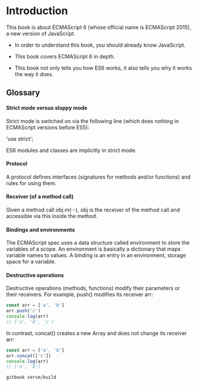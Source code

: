 # Introduction

This book is about ECMAScript 6 (whose official name is ECMAScript 2015), a new version of JavaScript.

- In order to understand this book, you should already know JavaScript.

- This book covers ECMAScript 6 in depth.

- This book not only tells you how ES6 works, it also tells you why it works the way it does.

## Glossary

#### Strict mode versus sloppy mode

Strict mode is switched on via the following line (which does nothing in ECMAScript versions before ES5):

'use strict';

ES6 modules and classes are implicitly in strict mode.

#### Protocol

A protocol defines interfaces (signatures for methods and/or functions) and rules for using them.

#### Receiver (of a method call)

Given a method call obj.m(···), obj is the receiver of the method call and accessible via this inside the method.

#### Bindings and environments

The ECMAScript spec uses a data structure called environment to store the variables of a scope. An environment is basically a dictionary that maps variable names to values. A binding is an entry in an environment, storage space for a variable.

#### Destructive operations

Destructive operations (methods, functions) modify their parameters or their receivers. For example, push() modifies its receiver arr:

```js
const arr = ['a', 'b']
arr.push('c')
console.log(arr)
// ['a', 'b', 'c']
```

In contrast, concat() creates a new Array and does not change its receiver arr:

```js
const arr = ['a', 'b']
arr.concat(['c'])
console.log(arr)
// ['a', 'b']
```

```bash
gitbook serve/build
```

